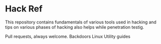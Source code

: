 # Hack Ref


This repository contains fundamentals of various tools used in hacking and tips on various phases of hacking
also helps while penetration testig.

Pull requests, always welcome.
Backdoors
Linux Utility guides
